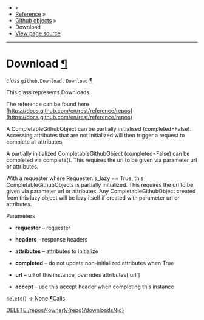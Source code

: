 - »
- [Reference](https://pygithub.readthedocs.io/en/stable/reference.html) »
- [Github objects](https://pygithub.readthedocs.io/en/stable/github_objects.html) »
- Download
- [View page source](https://pygithub.readthedocs.io/en/stable/_sources/github_objects/Download.rst.txt)

* * *

# Download [¶](https://pygithub.readthedocs.io/en/stable/github_objects/Download.html\#download "Permalink to this headline")

_class_ `github.Download.` `Download` [¶](https://pygithub.readthedocs.io/en/stable/github_objects/Download.html#github.Download.Download "Permalink to this definition")

This class represents Downloads.

The reference can be found here
[https://docs.github.com/en/rest/reference/repos](https://docs.github.com/en/rest/reference/repos)

A CompletableGithubObject can be partially initialised (completed=False). Accessing attributes that are not
initialized will then trigger a request to complete all attributes.

A partially initialized CompletableGithubObject (completed=False) can be completed
via complete(). This requires the url to be given via parameter url or attributes.

With a requester where Requester.is\_lazy == True, this CompletableGithubObjects is
partially initialized. This requires the url to be given via parameter url or attributes.
Any CompletableGithubObject created from this lazy object will be lazy itself if created with
parameter url or attributes.

Parameters

- **requester** – requester

- **headers** – response headers

- **attributes** – attributes to initialize

- **completed** – do not update non-initialized attributes when True

- **url** – url of this instance, overrides attributes\['url'\]

- **accept** – use this accept header when completing this instance


`delete`() → None [¶](https://pygithub.readthedocs.io/en/stable/github_objects/Download.html#github.Download.Download.delete "Permalink to this definition")Calls

[DELETE /repos/{owner}/{repo}/downloads/{id}](https://docs.github.com/en/rest/reference/repos)